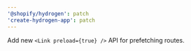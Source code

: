 ```yaml
---
'@shopify/hydrogen': patch
'create-hydrogen-app': patch
---
```


Add new `<Link preload={true} />` API for prefetching routes.
